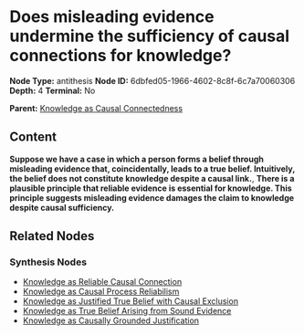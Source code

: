# Does misleading evidence undermine the sufficiency of causal connections for knowledge?

**Node Type:** antithesis
**Node ID:** 6dbfed05-1966-4602-8c8f-6c7a70060306
**Depth:** 4
**Terminal:** No

**Parent:** [Knowledge as Causal Connectedness](knowledge-as-causal-connectedness-synthesis-39be1001-035a-418e-bc36-498ad6be6ca4.md)

## Content

**Suppose we have a case in which a person forms a belief through misleading evidence that, coincidentally, leads to a true belief. Intuitively, the belief does not constitute knowledge despite a causal link.**, **There is a plausible principle that reliable evidence is essential for knowledge. This principle suggests misleading evidence damages the claim to knowledge despite causal sufficiency.**

## Related Nodes

### Synthesis Nodes

- [Knowledge as Reliable Causal Connection](knowledge-as-reliable-causal-connection-synthesis-908ba8cb-0aee-43e5-8d41-a36f8ecb442e.md)
- [Knowledge as Causal Process Reliabilism](knowledge-as-causal-process-reliabilism-synthesis-d5cdf76e-d4d9-401a-89ee-e060acf40d0c.md)
- [Knowledge as Justified True Belief with Causal Exclusion](knowledge-as-justified-true-belief-with-causal-exclusion-synthesis-61512639-db0d-44e5-918d-b3e1afb42759.md)
- [Knowledge as True Belief Arising from Sound Evidence](knowledge-as-true-belief-arising-from-sound-evidence-synthesis-0ac961f9-3cf0-4ccb-b9d5-1fe234fbbc19.md)
- [Knowledge as Causally Grounded Justification](knowledge-as-causally-grounded-justification-synthesis-86b15bda-e56e-4308-914a-4fc97bc169dd.md)
